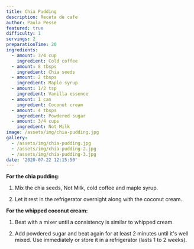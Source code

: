 ```yaml
---
title: Chia Pudding
description: Receta de cafe
author: Paula Pesse
featured: true
difficulty: 1
servings: 2
preparationTime: 20
ingredients:
  - amount: 3/4 cup
    ingredient: Cold coffee
  - amount: 8 tbsps
    ingredient: Chia seeds
  - amount: 2 tbsps
    ingredient: Maple syrup
  - amount: 1/2 tsp
    ingredient: Vanilla essence
  - amount: 1 can
    ingredient: Coconut cream
  - amount: 4 tbsps
    ingredient: Powdered sugar  
  - amount: 3/4 cups
    ingredient: Not Milk
image: /assets/img/chia-pudding.jpg
gallery:
  - /assets/img/chia-pudding.jpg
  - /assets/img/chia-pudding-2.jpg
  - /assets/img/chia-pudding-3.jpg
date: '2020-07-22 12:15:50'
---
```

**For the chia pudding:**
1. Mix the chia seeds, Not Milk, cold coffee and maple syrup.	

2. Let it rest in the refrigerator overnight along with the coconut cream.

**For the whipped coconut cream:**
1. Beat with a mixer until a consistency is similar to whipped cream.

2. Add powdered sugar and beat again for at least 2 minutes until it's well mixed. Use immediately or store it in a refrigerator (lasts 1 to 2 weeks).	
